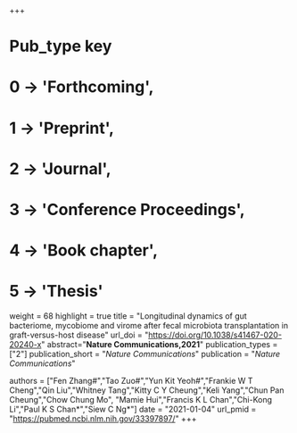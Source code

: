+++
# Pub_type key
# 0 -> 'Forthcoming',
# 1 -> 'Preprint',
# 2 -> 'Journal',
# 3 -> 'Conference Proceedings',
# 4 -> 'Book chapter',
# 5 -> 'Thesis'

weight = 68
highlight = true
title = "Longitudinal dynamics of gut bacteriome, mycobiome and virome after fecal microbiota transplantation in graft-versus-host disease"
url_doi = "https://doi.org/10.1038/s41467-020-20240-x"
abstract="**Nature Communications,2021**"
publication_types = ["2"]
publication_short = "*Nature Communications*"
publication = "*Nature Communications*"

authors = ["Fen Zhang#","Tao Zuo#","Yun Kit Yeoh#","Frankie W T Cheng","Qin Liu","Whitney Tang","Kitty C Y Cheung","Keli Yang","Chun Pan Cheung","Chow Chung Mo", "Mamie Hui","Francis K L Chan","Chi-Kong Li","Paul K S Chan*","Siew C Ng*"]
date = "2021-01-04"
url_pmid = "https://pubmed.ncbi.nlm.nih.gov/33397897/"
+++
